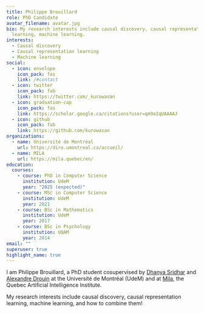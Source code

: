 ```yaml
---
title: Philippe Brouillard
role: PhD Candidate
avatar_filename: avatar.jpg
bio: My research interests include causal discovery, causal representation
  learning, machine learning.
interests:
  - Causal discovery
  - Causal representation learning
  - Machine learning
social:
  - icon: envelope
    icon_pack: fas
    link: /#contact
  - icon: twitter
    icon_pack: fab
    link: https://twitter.com/_kurowasan
  - icon: graduation-cap
    icon_pack: fas
    link: https://scholar.google.ca/citations?user=qm9aIqUAAAAJ
  - icon: github
    icon_pack: fab
    link: https://github.com/kurowasan
organizations:
  - name: Université de Montréal
    url: https://diro.umontreal.ca/accueil/
  - name: MILA
    url: https://mila.quebec/en/
education:
  courses:
    - course: PhD in Computer Science
      institution: UdeM
      year: "2025 (expected)"
    - course: MSc in Computer Science
      institution: UdeM
      year: 2021
    - course: BSc in Mathematics
      institution: UdeM
      year: 2017
    - course: BSc in Psychology
      institution: UQAM
      year: 2014
email: ""
superuser: true
highlight_name: true
---
```

I am Philippe Brouillard, a PhD student cosupervised by [Dhanya Sridhar](https://www.dsridhar.com/) and [Alexandre Drouin](https://www.alexdrouin.com/) at the Université de Montréal (UdeM) and at [Mila](https://mila.quebec/en/), the Quebec Artificial Intelligence Institute.

My research interests include causal discovery, causal representation learning, machine learning, and how to combine them! 
